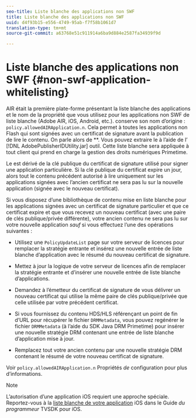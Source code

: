```yaml
---
seo-title: Liste blanche des applications non SWF
title: Liste blanche des applications non SWF
uuid: d4f93b15-e556-4749-95ab-f7f58b1061d7
translation-type: tm+mt
source-git-commit: a63768e51c911914a6ba9d884e2587fa34939f9d

---
```



# Liste blanche des applications non SWF {#non-swf-application-whitelisting}

AIR était la première plate-forme présentant la liste blanche des applications et le nom de la propriété que vous utilisez pour les applications non SWF de liste blanche (Adobe AIR, iOS, Android, etc.). conserve son nom d’origine : `policy.allowedAIRApplication.n`. Cela permet à toutes les applications non Flash qui sont signées avec un certificat de signature avant la publication de lire le contenu. On parle alors de **. Vous pouvez extraire le  à l’aide de l’ [!DNL AdobePublisherIDUtility.jar] outil. Cette liste blanche sera appliquée à tout client qui prend en charge la gestion des droits numériques Primetime.

Le  est dérivé de la clé publique du certificat de signature utilisé pour signer une application particulière. Si la clé publique du certificat expire un jour, alors tout le contenu précédent autorisé à lire uniquement sur les applications signées avec l’ancien certificat ne sera pas lu sur la nouvelle application (signée avec le nouveau certificat).

Si vous disposez d’une bibliothèque de contenu mise en liste blanche pour les applications signées avec un certificat de signature particulier et que ce certificat expire et que vous recevez un nouveau certificat (avec une paire de clés publique/privée différente), votre ancien contenu ne sera pas lu sur votre nouvelle application *sauf* si vous effectuez l’une des opérations suivantes :

* Utilisez une `PolicyUpdateList` page sur votre serveur de licences pour remplacer la stratégie entrante et insérez une nouvelle entrée de liste blanche d’application avec le résumé du nouveau certificat de signature.
* Mettez à jour la logique de votre serveur de licences afin de remplacer la stratégie entrante et d’insérer une nouvelle entrée de liste blanche d’applications.
* Demandez à l’émetteur du certificat de signature de vous délivrer un nouveau certificat qui utilise la même paire de clés publique/privée que celle utilisée par votre précédent certificat.
* Si vous fournissez du contenu HDS/HLS référençant un point de fin d’URL pour récupérer le fichier `DRMMetadata`, vous pouvez regénérer le fichier `DRMMetadata` (à l’aide du SDK Java DRM Primetime) pour insérer une nouvelle stratégie DRM contenant une entrée de liste blanche d’application mise à jour.

* Remplacez tout votre ancien contenu par une nouvelle stratégie DRM contenant le résumé de votre nouveau certificat de signature.

Voir `policy.allowedAIRApplication.n` Propriétés *de* configuration pour plus d’informations.

>[!NOTE]
>
>L’autorisation d’une application iOS requiert une approche spéciale. Reportez-vous à la [liste blanche de votre application](../../../../../programming/tvsdk-3x-ios-prog/ios-3x-drm-content-security/ios-3x-whitelist-your-ios-application.md) iOS dans le Guide *du programmeur* TVSDK pour iOS.